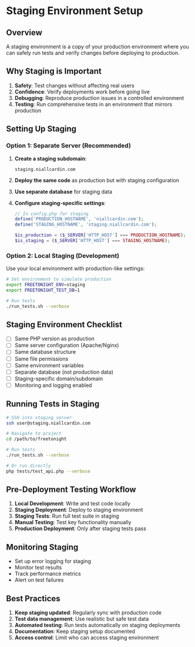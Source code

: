 # Staging Environment Setup

## Overview

A staging environment is a copy of your production environment where you can safely run tests and verify changes before deploying to production.

## Why Staging is Important

1. **Safety**: Test changes without affecting real users
2. **Confidence**: Verify deployments work before going live
3. **Debugging**: Reproduce production issues in a controlled environment
4. **Testing**: Run comprehensive tests in an environment that mirrors production

## Setting Up Staging

### Option 1: Separate Server (Recommended)

1. **Create a staging subdomain**:
   ```
   staging.niallcardin.com
   ```

2. **Deploy the same code** as production but with staging configuration

3. **Use separate database** for staging data

4. **Configure staging-specific settings**:
   ```php
   // In config.php for staging
   define('PRODUCTION_HOSTNAME', 'niallcardin.com');
   define('STAGING_HOSTNAME', 'staging.niallcardin.com');
   
   $is_production = ($_SERVER['HTTP_HOST'] === PRODUCTION_HOSTNAME);
   $is_staging = ($_SERVER['HTTP_HOST'] === STAGING_HOSTNAME);
   ```

### Option 2: Local Staging (Development)

Use your local environment with production-like settings:

```bash
# Set environment to simulate production
export FREETONIGHT_ENV=staging
export FREETONIGHT_TEST_DB=1

# Run tests
./run_tests.sh --verbose
```

## Staging Environment Checklist

- [ ] Same PHP version as production
- [ ] Same server configuration (Apache/Nginx)
- [ ] Same database structure
- [ ] Same file permissions
- [ ] Same environment variables
- [ ] Separate database (not production data)
- [ ] Staging-specific domain/subdomain
- [ ] Monitoring and logging enabled

## Running Tests in Staging

```bash
# SSH into staging server
ssh user@staging.niallcardin.com

# Navigate to project
cd /path/to/freetonight

# Run tests
./run_tests.sh --verbose

# Or run directly
php tests/test_api.php --verbose
```

## Pre-Deployment Testing Workflow

1. **Local Development**: Write and test code locally
2. **Staging Deployment**: Deploy to staging environment
3. **Staging Tests**: Run full test suite in staging
4. **Manual Testing**: Test key functionality manually
5. **Production Deployment**: Only after staging tests pass

## Monitoring Staging

- Set up error logging for staging
- Monitor test results
- Track performance metrics
- Alert on test failures

## Best Practices

1. **Keep staging updated**: Regularly sync with production code
2. **Test data management**: Use realistic but safe test data
3. **Automated testing**: Run tests automatically on staging deployments
4. **Documentation**: Keep staging setup documented
5. **Access control**: Limit who can access staging environment 